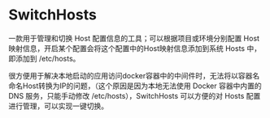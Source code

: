 # SwitchHosts

一款用于管理和切换 Host 配置信息的工具；可以根据项目或环境分别配置 Host 映射信息，开启某个配置会将这个配置中的Host映射信息添加到系统 Hosts 中，即添加到 /etc/hosts。

很方便用于解决本地启动的应用访问docker容器中的中间件时，无法将以容器名命名Host转换为IP的问题，（这个原因是因为本地无法使用 Docker 容器中内置的 DNS 服务，只能手动修改 /etc/hosts），SwitchHosts 可以方便的对 Hosts 配置进行管理，可以实现一键切换。